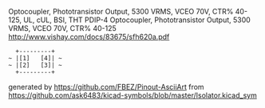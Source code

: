 Optocoupler, Phototransistor Output, 5300 VRMS, VCEO 70V, CTR% 40-125, UL, cUL, BSI, THT PDIP-4
Optocoupler, Phototransistor Output, 5300 VRMS, VCEO 70V, CTR% 40-125
http://www.vishay.com/docs/83675/sfh620a.pdf


	  +---------+
	~ |[1]   [4]| ~
	~ |[2]   [3]| ~
	  +---------+


generated by https://github.com/FBEZ/Pinout-AsciiArt from https://github.com/ask6483/kicad-symbols/blob/master/Isolator.kicad_sym